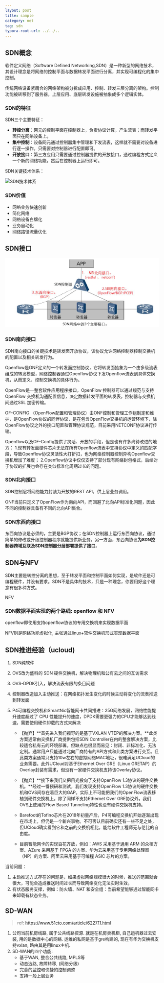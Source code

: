 ```yaml
---
layout: post
title: sample
category: net
tag: sdn
typora-root-url: ../../..
---
```


## SDN概念

软件定义网络（Software Defined Networking,SDN）是一种新型的网络技术，其设计理念是将网络的控制平面与数据转发平面进行分离，并实现可编程化的集中控制。

传统网络设备紧耦合的网络架构被分拆成应用、控制、转发三层分离的架构。控制功能被转移到了服务器，上层应用、底层转发设施被抽象成多个逻辑实体。

### SDN的特征

SDN三个主要特征：

- **转控分离**：网元的控制平面在控制器上，负责协议计算，产生流表；而转发平面只在网络设备上。
- **集中控制**：设备网元通过控制器集中管理和下发流表，这样就不需要对设备进行逐一操作，只需要对控制器进行配置即可。
- **开放接口**：第三方应用只需要通过控制器提供的开放接口，通过编程方式定义一个新的网络功能，然后在控制器上运行即可。

SDN关键技术体系：

![SDN技术体系](/img/sdn/sdn_define.png)

### SDN价值

* 网络业务快速创新
* 简化网络
* 网络设备白牌化
* 业务自动化
* 网络路径流量优化

## SDN接口

![SDN接口](/assets/2019-01-01-SDN%E7%9A%84%E7%90%86%E8%AE%BA%E6%80%9D%E6%83%B3/SDN%E6%8E%A5%E5%8F%A3.png)

### SDN南向接口

SDN南向接口的关键技术是转发面开放协议，该协议允许网络控制器控制交换机的配置以及相关转发行为。

Openflow是ONF定义的一个转发面控制协议，它将转发面抽象为一个由多级流表组成的转发模型，网络控制器通过Openflow协议下发Openflow流表到具体交换机，从而定义、控制交换机的具体行为。

OpenFlow是一整套软件应用程序接口，OpenFlow 控制器可以通过规范与支持OpenFlow 交换机沟通配置信息，决定数据转发平面的转发表，控制器与交换机间通过SSL 加密传输。

OF-CONFIG （OpenFlow配置和管理协议）由ONF控制和管理工作组制定和维护，是OpenFlow协议的同伴协议，是在包含OpenFlow交换机的运营环境下，除OpenFlow协议之外的接口配置和管理协议规范，目前采用NETCONF协议进行传输。

Openflow以及OF-Config提供了灵活、开放的手段，但是也有许多尚待改进的地方：
1.现有转发面硬件芯片无法在所有Openflow流表中支持协议中定义的匹配字段，导致Openflow协议灵活性大打折扣，也为网络控制器控制异构Openflow交换机增加了难度；
2.Openflow协议中仅仅支持了部分现有网络封包格式，后续对于协议的扩展也会存在类似标准化周期过长的问题。

### SDN北向接口

SDN控制层将网络能力封装为开放的REST API，供上层业务调用。

ONF当前只定义了OpenFlow作为南向API，而回避了北向API标准化问题，因此不同的控制器具备有不同的北向API集合。

### SDN东西向接口

东西向协议是必须的，主要是BGP协议；在SDN控制器上运行东西向协议，通过简单的修改或升级控制器程序就能提供新业务。另一方面，东西向协议**为SDN控制器跨域互联及SDN控制器分层部署提供了接口**。

## SDN与NFV

SDN主要是转控分离的思想，至于转发平面和控制平面如何实现，是软件还是可编程硬件，并没有要求。SDN不是具体的技术，只是一种理念，你要用好这个理念有很多种方式。

NFV

### SDN数据平面实现的两个路线: openflow 和 NFV

openflow即使用支持openflow协议的专用交换机来实现数据平面

NFV则是网络功能虚拟化, 主张通过linux+软件交换机形式实现数据平面



## SDN推进经验（ucloud)

1. SDN纯软件

2. OVS改为盛科的 SDN 硬件交换机，解决物理机和公有云之间的互访需求

3. OVS-DPDK引入，解决流表有限的条目问题

4. 控制器改造加入主动推送：在网络拓扑发生变化的时候主动将变化的流表推送到转发面

5. P4可编程交换机和SmartNic智能网卡共同推进：25G网络发展，网络性能提升速度超过了 CPU 性能提升的速度，DPDK需要更强力的CPU才能够达到线速，需要使用硬件卸载的方式来解决

   * 【抛弃】**首先进入我们视野的是基于VXLAN VTEP的解决方案。**此类方案通常由交换机厂商提供包括SDN Controller在内的整套解决方案，比较适合私有云的环境部署。但缺点也很显而易见：封闭、非标准化、无法定制。通常用户只能通过北向厂商特有的API方式和此类方案进行交互。且此类方案通常只支持10w左右的虚拟网络MAC地址，很难满足UCloud的业务需要。此外UCloud对基于Ethernet Over GRE（Linux GRETAP）的Overlay封装有需求，但没有一家硬件交换机支持该Overlay协议。
   * 【抛弃】**接下来我们又把目光投向了支持OpenFlow 1.3协议的硬件交换机。**经过一番预研和测试，我们发现支持OpenFlow 1.3协议的硬件交换机和OVS间存在着巨大的GAP。实际上不可能把我们的OpenFlow流表移植到硬件交换机上。除了同样不支持Ethernet Over GRE协议外，我们OVS上使用的Flow Based Tunneling特性也没有硬件交换机支持。

   * Barefoot的Tofino芯片在2018年初量产后，P4可编程交换机开始逐渐出现在市场上，但仍是一个新兴事物。不可否认目前确实还有一些不足之处，但UCloud确实看到它和之前的交换机相比，能给软件工程师无与伦比的自由度。
   * 目前智能网卡的实现百花齐放，例如：AWS 采用基于通用 ARM 的众核方案、AZure 采用基于 FPGA 的方案、华为云采用基于专用网络处理器（NP）的方案、阿里云采用基于可编程 ASIC 芯片的方案。

当前问题：

1. 主动推送方式存在的问题是，如果虚拟网络规模很大的时候，推送的范围就会很大，可能会造成推送时间过长而导致网络变化无法实时生效。
2. 有状态服务支撑，例如：防火墙、NAT 和安全组：当前希望能够通过智能网卡来卸载有状态业务。

## SD-WAN

> ref: https://www.51cto.com/article/622711.html

1. 公司当前机房线路, 属于公共线路资源. 就是在机房卖机柜, 自己运机器过去安装, 用的是数据中心的网络. 运维的私网是基于gre构建的, 现在有华为交换机支持vxlan, 路由其是用linux主机.
2. SD-WAN的四个功能:
   * 基于WAN, 整合公共线路, MPLS等
   * 动态选路, 故障转移, (网络分级)
   * 完善的监控和快捷的控制调整
   * 支持一般上层业务




